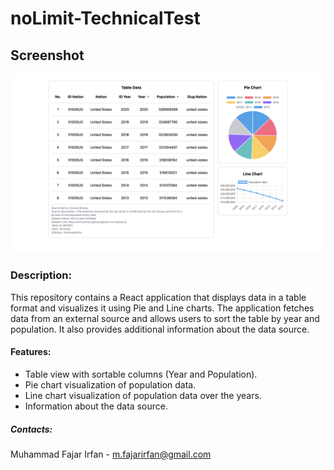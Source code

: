 # noLimit-TechnicalTest

## Screenshot

<img width="1440" alt="noLimit-test-Screenshot" src="./src/assets/noLimit-test-Screenshot.png">

### Description:

This repository contains a React application that displays data in a table format and visualizes it using Pie and Line charts. The application fetches data from an external source and allows users to sort the table by year and population. It also provides additional information about the data source.

#### Features:

- Table view with sortable columns (Year and Population).
- Pie chart visualization of population data.
- Line chart visualization of population data over the years.
- Information about the data source.

##### Contacts:

Muhammad Fajar Irfan - m.fajarirfan@gmail.com
